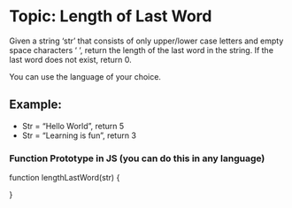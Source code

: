 
# Topic: Length of Last Word

Given a string ‘str’ that consists of only upper/lower case letters and empty space characters ‘ ‘, return the length of the last word in the string. If the last word does not exist, return 0. 

You can use the language of your choice.

## Example:
-	Str = “Hello World”, return 5
-	Str = “Learning is fun”, return 3

### Function Prototype in JS (you can do this in any language)
function  lengthLastWord(str) {

}

